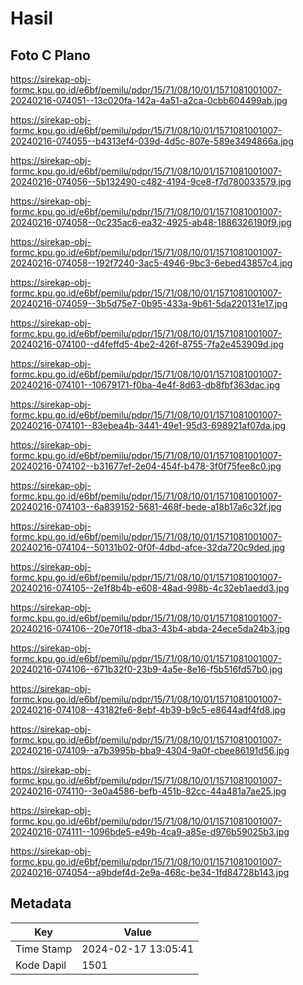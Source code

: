 # Hasil

## Foto C Plano

https://sirekap-obj-formc.kpu.go.id/e6bf/pemilu/pdpr/15/71/08/10/01/1571081001007-20240216-074051--13c020fa-142a-4a51-a2ca-0cbb604499ab.jpg

https://sirekap-obj-formc.kpu.go.id/e6bf/pemilu/pdpr/15/71/08/10/01/1571081001007-20240216-074055--b4313ef4-039d-4d5c-807e-589e3494866a.jpg

https://sirekap-obj-formc.kpu.go.id/e6bf/pemilu/pdpr/15/71/08/10/01/1571081001007-20240216-074056--5b132490-c482-4194-9ce8-f7d780033579.jpg

https://sirekap-obj-formc.kpu.go.id/e6bf/pemilu/pdpr/15/71/08/10/01/1571081001007-20240216-074058--0c235ac6-ea32-4925-ab48-1886326190f9.jpg

https://sirekap-obj-formc.kpu.go.id/e6bf/pemilu/pdpr/15/71/08/10/01/1571081001007-20240216-074058--192f7240-3ac5-4946-9bc3-6ebed43857c4.jpg

https://sirekap-obj-formc.kpu.go.id/e6bf/pemilu/pdpr/15/71/08/10/01/1571081001007-20240216-074059--3b5d75e7-0b95-433a-9b61-5da220131e17.jpg

https://sirekap-obj-formc.kpu.go.id/e6bf/pemilu/pdpr/15/71/08/10/01/1571081001007-20240216-074100--d4feffd5-4be2-426f-8755-7fa2e453909d.jpg

https://sirekap-obj-formc.kpu.go.id/e6bf/pemilu/pdpr/15/71/08/10/01/1571081001007-20240216-074101--10679171-f0ba-4e4f-8d63-db8fbf363dac.jpg

https://sirekap-obj-formc.kpu.go.id/e6bf/pemilu/pdpr/15/71/08/10/01/1571081001007-20240216-074101--83ebea4b-3441-49e1-95d3-698921af07da.jpg

https://sirekap-obj-formc.kpu.go.id/e6bf/pemilu/pdpr/15/71/08/10/01/1571081001007-20240216-074102--b31677ef-2e04-454f-b478-3f0f75fee8c0.jpg

https://sirekap-obj-formc.kpu.go.id/e6bf/pemilu/pdpr/15/71/08/10/01/1571081001007-20240216-074103--6a839152-5681-468f-bede-a18b17a6c32f.jpg

https://sirekap-obj-formc.kpu.go.id/e6bf/pemilu/pdpr/15/71/08/10/01/1571081001007-20240216-074104--50131b02-0f0f-4dbd-afce-32da720c9ded.jpg

https://sirekap-obj-formc.kpu.go.id/e6bf/pemilu/pdpr/15/71/08/10/01/1571081001007-20240216-074105--2e1f8b4b-e608-48ad-998b-4c32eb1aedd3.jpg

https://sirekap-obj-formc.kpu.go.id/e6bf/pemilu/pdpr/15/71/08/10/01/1571081001007-20240216-074106--20e70f18-dba3-43b4-abda-24ece5da24b3.jpg

https://sirekap-obj-formc.kpu.go.id/e6bf/pemilu/pdpr/15/71/08/10/01/1571081001007-20240216-074106--671b32f0-23b9-4a5e-8e16-f5b516fd57b0.jpg

https://sirekap-obj-formc.kpu.go.id/e6bf/pemilu/pdpr/15/71/08/10/01/1571081001007-20240216-074108--43182fe6-8ebf-4b39-b9c5-e8644adf4fd8.jpg

https://sirekap-obj-formc.kpu.go.id/e6bf/pemilu/pdpr/15/71/08/10/01/1571081001007-20240216-074109--a7b3995b-bba9-4304-9a0f-cbee86191d56.jpg

https://sirekap-obj-formc.kpu.go.id/e6bf/pemilu/pdpr/15/71/08/10/01/1571081001007-20240216-074110--3e0a4586-befb-451b-82cc-44a481a7ae25.jpg

https://sirekap-obj-formc.kpu.go.id/e6bf/pemilu/pdpr/15/71/08/10/01/1571081001007-20240216-074111--1096bde5-e49b-4ca9-a85e-d976b59025b3.jpg

https://sirekap-obj-formc.kpu.go.id/e6bf/pemilu/pdpr/15/71/08/10/01/1571081001007-20240216-074054--a9bdef4d-2e9a-468c-be34-1fd84728b143.jpg


## Metadata

| Key        | Value               |
| ---------- | ------------------- |
| Time Stamp | 2024-02-17 13:05:41 |
| Kode Dapil | 1501                |




